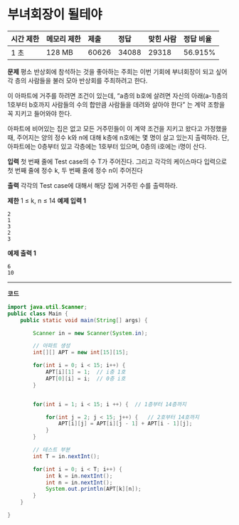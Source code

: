 # 부녀회장이 될테야

| 시간 제한 | 메모리 제한 | 제출  | 정답  | 맞힌 사람 | 정답 비율 |
| :-------- | :---------- | :---- | :---- | :-------- | :-------- |
| 1 초      | 128 MB      | 60626 | 34088 | 29318     | 56.915%   |

**문제**
평소 반상회에 참석하는 것을 좋아하는 주희는 이번 기회에 부녀회장이 되고 싶어 각 층의 사람들을 불러 모아 반상회를 주최하려고 한다.

이 아파트에 거주를 하려면 조건이 있는데, “a층의 b호에 살려면 자신의 아래(a-1)층의 1호부터 b호까지 사람들의 수의 합만큼 사람들을 데려와 살아야 한다” 는 계약 조항을 꼭 지키고 들어와야 한다.

아파트에 비어있는 집은 없고 모든 거주민들이 이 계약 조건을 지키고 왔다고 가정했을 때, 주어지는 양의 정수 k와 n에 대해 k층에 n호에는 몇 명이 살고 있는지 출력하라. 단, 아파트에는 0층부터 있고 각층에는 1호부터 있으며, 0층의 i호에는 i명이 산다.

**입력**
첫 번째 줄에 Test case의 수 T가 주어진다. 그리고 각각의 케이스마다 입력으로 첫 번째 줄에 정수 k, 두 번째 줄에 정수 n이 주어진다

**출력**
각각의 Test case에 대해서 해당 집에 거주민 수를 출력하라.

**제한**
1 ≤ k, n ≤ 14
**예제 입력 1**

```
2
1
3
2
3
```

**예제 출력 1**

```
6
10
```

---

**코드**

```java
import java.util.Scanner;
public class Main {
	public static void main(String[] args) {

		Scanner in = new Scanner(System.in);

		// 아파트 생성
		int[][] APT = new int[15][15];

		for(int i = 0; i < 15; i++) {
			APT[i][1] = 1;	// i층 1호
			APT[0][i] = i;	// 0층 i호
		}


		for(int i = 1; i < 15; i ++) {	// 1층부터 14층까지

			for(int j = 2; j < 15; j++) {	// 2호부터 14호까지
				APT[i][j] = APT[i][j - 1] + APT[i - 1][j];
			}
		}

		// 테스트 부분
		int T = in.nextInt();

		for(int i = 0; i < T; i++) {
			int k = in.nextInt();
			int n = in.nextInt();
			System.out.println(APT[k][n]);
		}
	}

}
```
